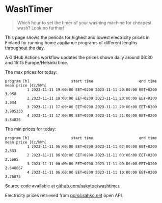 
# WashTimer

> Which hour to set the timer of your washing machine for cheapest wash? Look no further!

This page shows the periods for highest and lowest electricity prices in Finland 
for running home appliance programs of different lengths throughout the day. 

A GitHub Actions workflow updates the prices shown daily around 06:30 and 15:15 Europe/Helsinki time.

The max prices for today:

	program [h]                   start time                     end time mean price [€c/kWh]
	          1 2023-11-11 19:00:00 EET+0200 2023-11-11 20:00:00 EET+0200               3.958
	          2 2023-11-11 18:00:00 EET+0200 2023-11-11 20:00:00 EET+0200               3.944
	          3 2023-11-11 17:00:00 EET+0200 2023-11-11 20:00:00 EET+0200            3.905333
	          4 2023-11-11 17:00:00 EET+0200 2023-11-11 21:00:00 EET+0200             3.84825

The min prices for today:

	program [h]                   start time                     end time mean price [€c/kWh]
	          1 2023-11-11 06:00:00 EET+0200 2023-11-11 07:00:00 EET+0200               2.533
	          2 2023-11-11 06:00:00 EET+0200 2023-11-11 08:00:00 EET+0200              2.5685
	          3 2023-11-11 06:00:00 EET+0200 2023-11-11 09:00:00 EET+0200            2.640667
	          4 2023-11-11 06:00:00 EET+0200 2023-11-11 10:00:00 EET+0200             2.76875


Source code available at [github.com/nakytoe/washtimer](https://github.com/nakytoe/washtimer).

Electricity prices retrieved from [porssisahko.net](https://porssisahko.net/api) open API.
